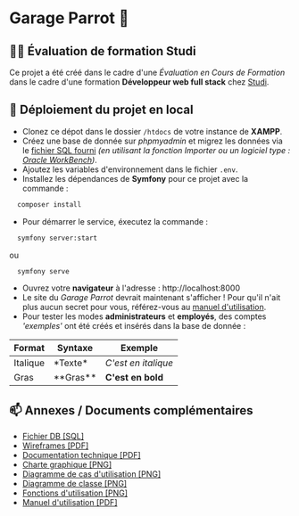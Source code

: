 # Garage Parrot 🚗
## 👩‍💻 Évaluation de formation Studi
Ce projet a été créé dans le cadre d'une *Évaluation en Cours de Formation* dans le cadre d'une formation **Développeur web full stack** chez [Studi](https://www.studi.com/fr/formation/developpement/graduate-developpeur-web-full-stack).


## 🚀 Déploiement du projet en local

* Clonez ce dépot dans le dossier `/htdocs` de votre instance de **XAMPP**.
* Créez une base de donnée sur *phpmyadmin* et migrez les données via le [fichier SQL fourni](https://github.com/baptisthecht/garage-parrot/blob/master/Documentation/1-garageparrot.sql) *(en utilisant la fonction Importer ou un logiciel type : [Oracle WorkBench](https://docs.oracle.com/cd/E17952_01/workbench-en/index.html))*.
* Ajoutez les variables d'environnement dans le fichier `.env`.
* Installez les dépendances de **Symfony** pour ce projet avec la commande :

```bash
  composer install
```
* Pour démarrer le service, éxecutez la commande :
```bash
  symfony server:start
```
ou
```bash
  symfony serve
```
* Ouvrez votre **navigateur** à l'adresse : http://localhost:8000
* Le site du *Garage Parrot* devrait maintenant s'afficher ! Pour qu'il n'ait plus aucun secret pour vous, référez-vous au [manuel d'utilisation](https://github.com/baptisthecht/garage-parrot/blob/master/Documentation/Manuel.pdf).
* Pour tester les modes **administrateurs** et **employés**, des comptes *'exemples'* ont été créés et insérés dans la base de donnée :

| Format        | Syntaxe      | Exemple |
| ------|-----|-----|
| Italique  	| \*Texte\* 	| *C'est en italique* 	|
| Gras 	| \*\*Gras\*\* 	| **C'est en bold** 	|

## 📫 Annexes / Documents complémentaires

* [Fichier DB [SQL]](https://github.com/baptisthecht/garage-parrot/blob/master/Documentation/1-garageparrot.sql)
* [Wireframes [PDF]](https://github.com/baptisthecht/garage-parrot/blob/master/Documentation/2-Wireframes.pdf)
* [Documentation technique [PDF]](https://github.com/baptisthecht/garage-parrot/blob/master/Documentation/3-Documentation%20technique.pdf)
* [Charte graphique [PNG]](https://github.com/baptisthecht/garage-parrot/blob/master/Documentation/4-Charte%20graphique.png)
* [Diagramme de cas d'utilisation [PNG]](https://github.com/baptisthecht/garage-parrot/blob/master/Documentation/5-Diagramme%20de%20cas%20d'utilisation.png)
* [Diagramme de classe [PNG]](https://github.com/baptisthecht/garage-parrot/blob/master/Documentation/6-Diagramme%20de%20classe.png)
* [Fonctions d'utilisation [PNG]](https://github.com/baptisthecht/garage-parrot/blob/master/Documentation/7-Fonctions%20d'utilisation.png)
* [Manuel d'utilisation [PDF]](https://github.com/baptisthecht/garage-parrot/blob/master/Documentation/Manuel.pdf)
